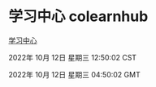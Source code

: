 # 学习中心 colearnhub
[学习中心](http://27.19.33.125:56308/colearnhub/)

2022年 10月 12日 星期三 12:50:02 CST

2022年 10月 12日 星期三 04:50:02 GMT
